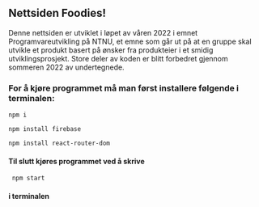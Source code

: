 ## Nettsiden Foodies!

Denne nettsiden er utviklet i løpet av våren 2022 i emnet Programvareutvikling på NTNU, et emne som går ut på at en gruppe skal utvikle et produkt basert på ønsker fra produkteier i et smidig utviklingsprosjekt. Store deler av koden er blitt forbedret gjennom sommeren 2022 av undertegnede.

### For å kjøre programmet må man først installere følgende i terminalen:

<pre><code>npm i</code></pre>

<pre><code>npm install firebase</code></pre>

<pre><code>npm install react-router-dom</code></pre>

#### Til slutt kjøres programmet ved å skrive 

<pre><code> npm start </code></pre> 

#### i terminalen